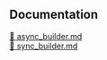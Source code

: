 Documentation
---

[:link: async_builder.md](async_builder.md)  
[:link: sync_builder.md](sync_builder.md)  